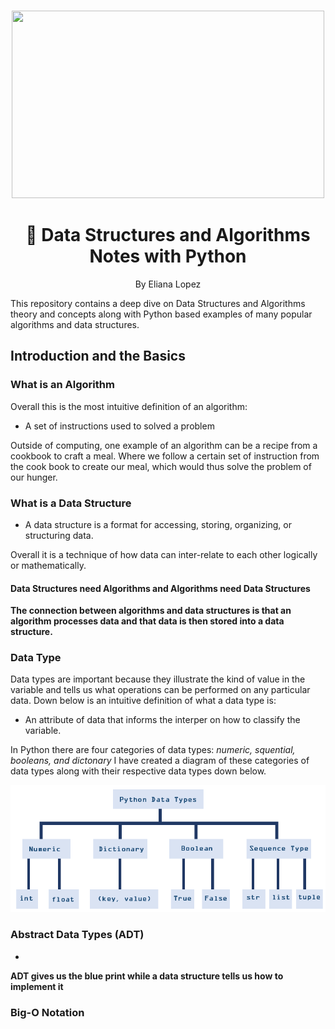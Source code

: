 <br />
 <p align="center">
    <img src="https://github.com/elianalopez/Data-Structures-and-Algorithms-Notes-with-Python/blob/main/Images/DS%26ANotes.png" width="500" height="300">
    <h1 align="center">📝 Data Structures and Algorithms Notes with Python</h1>
    <p align="center" class="h6">By Eliana Lopez</p>
This repository contains a deep dive on Data Structures and Algorithms theory and concepts along with Python based examples of many popular algorithms and data structures.

## Introduction and the Basics

### What is an Algorithm
Overall this is the most intuitive definition  of an algorithm:

* A set of instructions used to solved a problem
 
Outside of computing, one example of an algorithm can be a recipe from a cookbook to craft a meal. Where we follow a certain set of instruction from the cook book to create our meal, which would thus solve the problem of our hunger. 

### What is a Data Structure

* A data structure is a format for accessing, storing, organizing, or structuring data.

Overall it is a technique of how data can inter-relate to each other logically or mathematically. 

#### Data Structures need Algorithms and Algorithms need Data Structures
**The connection between algorithms and data structures is that an algorithm processes data and that data is then stored into a data structure.**

### Data Type
Data types are important because they illustrate the kind of value in the variable and tells us what operations can be performed on any particular data. Down below is an intuitive definition  of what a data type is:

* An attribute of data that informs the interper on how to classify the variable. 

In Python there are four categories of data types: *numeric, squential, booleans, and dictonary* 
I have created a diagram of these categories of data types along with their respective data types down below.

![Data-Type-Diagram](Images/DataTypes.PNG)


### Abstract Data Types (ADT)
*
**ADT gives us the blue print while a data structure tells us how to implement it**

### Big-O Notation 

